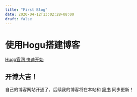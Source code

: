 ```yaml
---
title: "First Blog"
date: 2020-04-12T13:02:28+08:00
draft: false
---
```


# 使用Hogu搭建博客

[Hugo官网 快速开始](https://gohugo.io/getting-started/quick-start/)


## 开博大吉！
自己的博客网站开通了，后续我的博客将在本站和 [简书](https://www.jianshu.com/u/150c4ef48860) 同步更新！
